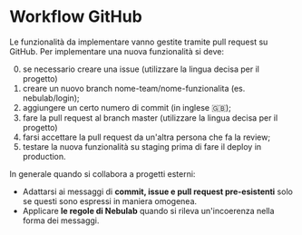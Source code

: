 # Workflow GitHub

Le funzionalità da implementare vanno gestite tramite pull request su GitHub. Per implementare una 
nuova funzionalità si deve:

0. se necessario creare una issue (utilizzare la lingua decisa per il progetto)
1. creare un nuovo branch nome-team/nome-funzionalita (es. nebulab/login);
2. aggiungere un certo numero di commit (in inglese :gb:);
3. fare la pull request al branch master (utilizzare la lingua decisa per il progetto)
4. farsi accettare la pull request da un'altra persona che fa la review;
5. testare la nuova funzionalità su staging prima di fare il deploy in production.

In generale quando si collabora a progetti esterni:

- Adattarsi ai messaggi di **commit, issue e pull request pre-esistenti** solo se questi sono 
  espressi in maniera omogenea.
- Applicare **le regole di Nebulab** quando si rileva un'incoerenza nella forma dei messaggi.
